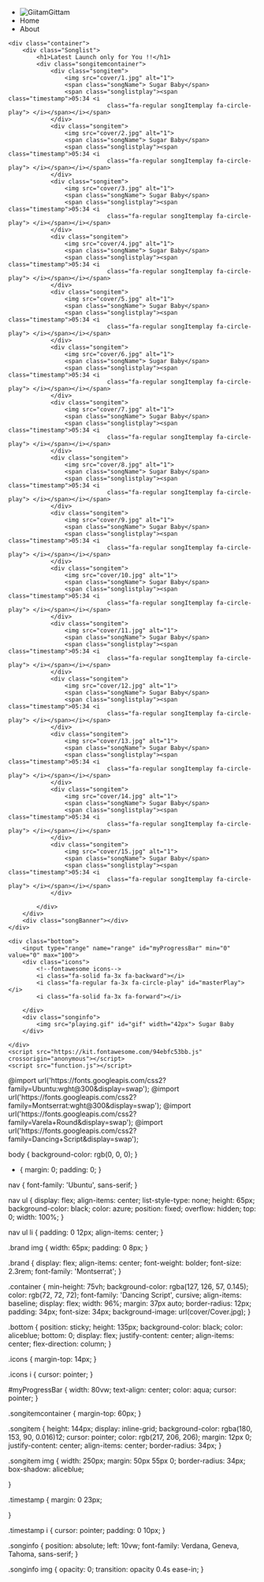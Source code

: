 
<!DOCTYPE html>
<html lang="en">

<head>
    <meta charset="UTF-8">
    <meta name="viewport" content="width=device-width, initial-scale=1.0">
    <title>Giitam Music Software</title>
    <link rel="stylesheet" href="Style.css">
</head>

<body>
    <nav>
        <ul>
            <li class="brand"><img src="Logo2.jpg" alt="Giitam">Gittam</li>
            <i class="fa-regular fa-user"></i>
            <li>Home</li>
            <li>About</li>
        </ul>
    </nav>

    <div class="container">
        <div class="Songlist">
            <h1>Latest Launch only for You !!</h1>
            <div class="songitemcontainer">
                <div class="songitem">
                    <img src="cover/1.jpg" alt="1">
                    <span class="songName"> Sugar Baby</span>
                    <span class="songlistplay"><span class="timestamp">05:34 <i
                                class="fa-regular songItemplay fa-circle-play"> </i></span></i></span>
                </div>
                <div class="songitem">
                    <img src="cover/2.jpg" alt="1">
                    <span class="songName"> Sugar Baby</span>
                    <span class="songlistplay"><span class="timestamp">05:34 <i
                                class="fa-regular songItemplay fa-circle-play"> </i></span></i></span>
                </div>
                <div class="songitem">
                    <img src="cover/3.jpg" alt="1">
                    <span class="songName"> Sugar Baby</span>
                    <span class="songlistplay"><span class="timestamp">05:34 <i
                                class="fa-regular songItemplay fa-circle-play"> </i></span></i></span>
                </div>
                <div class="songitem">
                    <img src="cover/4.jpg" alt="1">
                    <span class="songName"> Sugar Baby</span>
                    <span class="songlistplay"><span class="timestamp">05:34 <i
                                class="fa-regular songItemplay fa-circle-play"> </i></span></i></span>
                </div>
                <div class="songitem">
                    <img src="cover/5.jpg" alt="1">
                    <span class="songName"> Sugar Baby</span>
                    <span class="songlistplay"><span class="timestamp">05:34 <i
                                class="fa-regular songItemplay fa-circle-play"> </i></span></i></span>
                </div>
                <div class="songitem">
                    <img src="cover/6.jpg" alt="1">
                    <span class="songName"> Sugar Baby</span>
                    <span class="songlistplay"><span class="timestamp">05:34 <i
                                class="fa-regular songItemplay fa-circle-play"> </i></span></i></span>
                </div>
                <div class="songitem">
                    <img src="cover/7.jpg" alt="1">
                    <span class="songName"> Sugar Baby</span>
                    <span class="songlistplay"><span class="timestamp">05:34 <i
                                class="fa-regular songItemplay fa-circle-play"> </i></span></i></span>
                </div>
                <div class="songitem">
                    <img src="cover/8.jpg" alt="1">
                    <span class="songName"> Sugar Baby</span>
                    <span class="songlistplay"><span class="timestamp">05:34 <i
                                class="fa-regular songItemplay fa-circle-play"> </i></span></i></span>
                </div>
                <div class="songitem">
                    <img src="cover/9.jpg" alt="1">
                    <span class="songName"> Sugar Baby</span>
                    <span class="songlistplay"><span class="timestamp">05:34 <i
                                class="fa-regular songItemplay fa-circle-play"> </i></span></i></span>
                </div>
                <div class="songitem">
                    <img src="cover/10.jpg" alt="1">
                    <span class="songName"> Sugar Baby</span>
                    <span class="songlistplay"><span class="timestamp">05:34 <i
                                class="fa-regular songItemplay fa-circle-play"> </i></span></i></span>
                </div>
                <div class="songitem">
                    <img src="cover/11.jpg" alt="1">
                    <span class="songName"> Sugar Baby</span>
                    <span class="songlistplay"><span class="timestamp">05:34 <i
                                class="fa-regular songItemplay fa-circle-play"> </i></span></i></span>
                </div>
                <div class="songitem">
                    <img src="cover/12.jpg" alt="1">
                    <span class="songName"> Sugar Baby</span>
                    <span class="songlistplay"><span class="timestamp">05:34 <i
                                class="fa-regular songItemplay fa-circle-play"> </i></span></i></span>
                </div>
                <div class="songitem">
                    <img src="cover/13.jpg" alt="1">
                    <span class="songName"> Sugar Baby</span>
                    <span class="songlistplay"><span class="timestamp">05:34 <i
                                class="fa-regular songItemplay fa-circle-play"> </i></span></i></span>
                </div>
                <div class="songitem">
                    <img src="cover/14.jpg" alt="1">
                    <span class="songName"> Sugar Baby</span>
                    <span class="songlistplay"><span class="timestamp">05:34 <i
                                class="fa-regular songItemplay fa-circle-play"> </i></span></i></span>
                </div>
                <div class="songitem">
                    <img src="cover/15.jpg" alt="1">
                    <span class="songName"> Sugar Baby</span>
                    <span class="songlistplay"><span class="timestamp">05:34 <i
                                class="fa-regular songItemplay fa-circle-play"> </i></span></i></span>
                </div>

            </div>
        </div>
        <div class="songBanner"></div>
    </div>

    <div class="bottom">
        <input type="range" name="range" id="myProgressBar" min="0" value="0" max="100">
        <div class="icons">
            <!--fontawesome icons-->
            <i class="fa-solid fa-3x fa-backward"></i>
            <i class="fa-regular fa-3x fa-circle-play" id="masterPlay"></i>
            <i class="fa-solid fa-3x fa-forward"></i>

        </div>
        <div class="songinfo">
            <img src="playing.gif" id="gif" width="42px"> Sugar Baby 
        </div>

    </div>
    <script src="https://kit.fontawesome.com/94ebfc53bb.js" crossorigin="anonymous"></script>
    <script src="function.js"></script>
</body>
</html>
@import url('https://fonts.googleapis.com/css2?family=Ubuntu:wght@300&display=swap');
@import url('https://fonts.googleapis.com/css2?family=Montserrat:wght@300&display=swap');
@import url('https://fonts.googleapis.com/css2?family=Varela+Round&display=swap');
@import url('https://fonts.googleapis.com/css2?family=Dancing+Script&display=swap');

body {
    background-color: rgb(0, 0, 0);
}

* {
    margin: 0;
    padding: 0;
}

nav {
    font-family: 'Ubuntu', sans-serif;
}

nav ul {
    display: flex;
    align-items: center;
    list-style-type: none;
    height: 65px;
    background-color: black;
    color: azure;
    position: fixed;
    overflow: hidden;
    top: 0;
    width: 100%;
}

nav ul li {
    padding: 0 12px;
    align-items: center;
}

.brand img {
    width: 65px;
    padding: 0 8px;
}

.brand {
    display: flex;
    align-items: center;
    font-weight: bolder;
    font-size: 2.3rem;
    font-family: 'Montserrat';
}

.container {
    min-height: 75vh;
    background-color: rgba(127, 126, 57, 0.145);
    color: rgb(72, 72, 72);
    font-family: 'Dancing Script', cursive;
    align-items: baseline;
    display: flex;
    width: 96%;
    margin: 37px auto;
    border-radius: 12px;
    padding: 34px;
    font-size: 34px;
    background-image: url(cover/Cover.jpg);
}

.bottom {
    position: sticky;
    height: 135px;
    background-color: black;
    color: aliceblue;
    bottom: 0;
    display: flex;
    justify-content: center;
    align-items: center;
    flex-direction: column;
}

.icons {
    margin-top: 14px;
}

.icons i {
    cursor: pointer;
}

#myProgressBar {
    width: 80vw;
    text-align: center;
    color: aqua;
    cursor: pointer;
}

.songitemcontainer {
    margin-top: 60px;
}

.songitem {
    height: 144px;
    display: inline-grid;
    background-color: rgba(180, 153, 90, 0.016)12;
    cursor: pointer;
    color: rgb(217, 206, 206);
    margin: 12px 0;
    justify-content: center;
    align-items: center;
    border-radius: 34px;
}

.songitem img {
    width: 250px;
    margin: 50px 55px 0;
    border-radius: 34px;
    box-shadow: aliceblue;

}

.timestamp {
    margin: 0 23px;

}

.timestamp i {
    cursor: pointer;
    padding: 0 10px;
}

.songinfo {
    position: absolute;
    left: 10vw;
    font-family: Verdana, Geneva, Tahoma, sans-serif;
}

.songinfo img {
    opacity: 0;
    transition: opacity 0.4s ease-in;
}

